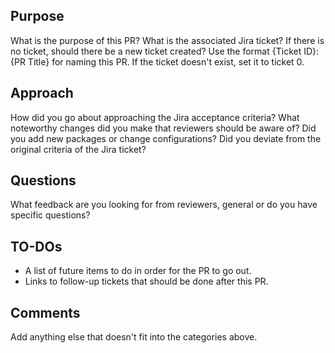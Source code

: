 ## Purpose

What is the purpose of this PR?
What is the associated Jira ticket?
If there is no ticket, should there be a new ticket created?
Use the format {Ticket ID}:{PR Title} for naming this PR. If the ticket doesn't exist, set it to ticket 0.


## Approach

How did you go about approaching the Jira acceptance criteria?
What noteworthy changes did you make that reviewers should be aware of?
Did you add new packages or change configurations?
Did you deviate from the original criteria of the Jira ticket?


## Questions

What feedback are you looking for from reviewers, general or do you have specific questions?


## TO-DOs

- A list of future items to do in order for the PR to go out.
- Links to follow-up tickets that should be done after this PR.


## Comments

Add anything else that doesn't fit into the categories above.
